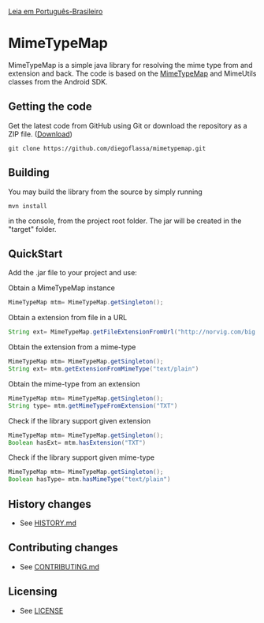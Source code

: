[Leia em Português-Brasileiro](README.ptBR.md)
# MimeTypeMap

MimeTypeMap is a simple java library for resolving the mime type from and extension and back.
The code is based on the [MimeTypeMap](https://developer.android.com/reference/android/webkit/MimeTypeMap.html) and MimeUtils classes from the Android SDK.


## Getting the code

Get the latest code from GitHub using Git or download the repository as a ZIP file.
([Download](https://github.com/diegoflassa/mimetypemap/archive/master.zip))


    git clone https://github.com/diegoflassa/mimetypemap.git


## Building

You may build the library from the source by simply running

```maven
mvn install
```

in the console, from the project root folder. The jar will be created in the "target" folder.


## QuickStart

Add the .jar file to your project and use:


Obtain a MimeTypeMap instance

```java
MimeTypeMap mtm= MimeTypeMap.getSingleton();
```

Obtain a extension from file in a URL

```java
String ext= MimeTypeMap.getFileExtensionFromUrl("http://norvig.com/big.txt")
```

Obtain the extension from a mime-type

```java
MimeTypeMap mtm= MimeTypeMap.getSingleton();
String ext= mtm.getExtensionFromMimeType("text/plain")
```

Obtain the mime-type from an extension

```java
MimeTypeMap mtm= MimeTypeMap.getSingleton();
String type= mtm.getMimeTypeFromExtension("TXT")
```

Check if the library support given extension

```java
MimeTypeMap mtm= MimeTypeMap.getSingleton();
Boolean hasExt= mtm.hasExtension("TXT")
```

Check if the library support given mime-type

```java
MimeTypeMap mtm= MimeTypeMap.getSingleton();
Boolean hasType= mtm.hasMimeType("text/plain")
```


## History changes

* See [HISTORY.md](HISTORY.md)


## Contributing changes

* See [CONTRIBUTING.md](CONTRIBUTING.md)


## Licensing

* See [LICENSE](LICENSE)